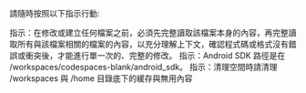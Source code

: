 請隨時按照以下指示行動:

指示：在修改或建立任何檔案之前，必須先完整讀取該檔案本身的內容，再完整讀取所有與該檔案相關的檔案的內容，以充分理解上下文，確認程式碼或格式沒有錯誤或衝突後，才能進行單一次的、完整的修改。
指示：Android SDK 路徑是在 /workspaces/codespaces-blank/android_sdk。
指示：清理空間時請清理 /workspaces 與 /home 目錄底下的緩存與無用內容

